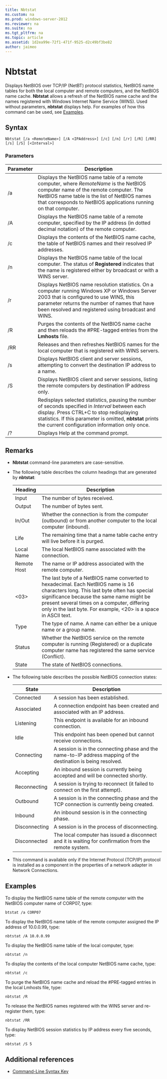 ```yaml
---
title: Nbtstat
ms.custom: na
ms.prod: windows-server-2012
ms.reviewer: na
ms.suite: na
ms.tgt_pltfrm: na
ms.topic: article
ms.assetid: 1d2ea99e-72f1-471f-9525-d2c49bf3be82
author: jaimeo
---
```

# Nbtstat
Displays NetBIOS over TCP\/IP \(NetBT\) protocol statistics, NetBIOS name tables for both the local computer and remote computers, and the NetBIOS name cache. **Nbtstat** allows a refresh of the NetBIOS name cache and the names registered with Windows Internet Name Service \(WINS\). Used without parameters, **nbtstat** displays help. For examples of how this command can be used, see [Examples](assetId:///c6d43992-8243-4f0a-8605-3152c8a8fe9a#BKMK_Examples).  
  
## Syntax  
  
```  
Nbtstat [/a <RemoteName>] [/A <IPAddress>] [/c] [/n] [/r] [/R] [/RR] [/s] [/S] [<Interval>]  
```  
  
### Parameters  
  
|Parameter|Description|  
|-------------|---------------|  
|\/a <RemoteName>|Displays the NetBIOS name table of a remote computer, where *RemoteName* is the NetBIOS computer name of the remote computer. The NetBIOS name table is the list of NetBIOS names that corresponds to NetBIOS applications running on that computer.|  
|\/A <IPAddress>|Displays the NetBIOS name table of a remote computer, specified by the IP address \(in dotted decimal notation\) of the remote computer.|  
|\/c|Displays the contents of the NetBIOS name cache, the table of NetBIOS names and their resolved IP addresses.|  
|\/n|Displays the NetBIOS name table of the local computer. The status of **Registered** indicates that the name is registered either by broadcast or with a WINS server.|  
|\/r|Displays NetBIOS name resolution statistics. On a computer running Windows XP or Windows Server 2003 that is configured to use WINS, this parameter returns the number of names that have been resolved and registered using broadcast and WINS.|  
|\/R|Purges the contents of the NetBIOS name cache and then reloads the \#PRE\-tagged entries from the **Lmhosts** file.|  
|\/RR|Releases and then refreshes NetBIOS names for the local computer that is registered with WINS servers.|  
|\/s|Displays NetBIOS client and server sessions, attempting to convert the destination IP address to a name.|  
|\/S|Displays NetBIOS client and server sessions, listing the remote computers by destination IP address only.|  
|<Interval>|Redisplays selected statistics, pausing the number of seconds specified in *Interval* between each display. Press CTRL\+C to stop redisplaying statistics. If this parameter is omitted, **nbtstat** prints the current configuration information only once.|  
|\/?|Displays Help at the command prompt.|  
  
## Remarks  
  
-   **Nbtstat** command\-line parameters are case\-sensitive.  
  
-   The following table describes the column headings that are generated by **nbtstat**:  
  
    |Heading|Description|  
    |-----------|---------------|  
    |Input|The number of bytes received.|  
    |Output|The number of bytes sent.|  
    |In\/Out|Whether the connection is from the computer \(outbound\) or from another computer to the local computer \(inbound\).|  
    |Life|The remaining time that a name table cache entry will live before it is purged.|  
    |Local Name|The local NetBIOS name associated with the connection.|  
    |Remote Host|The name or IP address associated with the remote computer.|  
    |<03>|The last byte of a NetBIOS name converted to hexadecimal. Each NetBIOS name is 16 characters long. This last byte often has special significance because the same name might be present several times on a computer, differing only in the last byte. For example, <20> is a space in ASCII text.|  
    |Type|The type of name. A name can either be a unique name or a group name.|  
    |Status|Whether the NetBIOS service on the remote computer is running \(Registered\) or a duplicate computer name has registered the same service \(Conflict\).|  
    |State|The state of NetBIOS connections.|  
  
-   The following table describes the possible NetBIOS connection states:  
  
    |State|Description|  
    |---------|---------------|  
    |Connected|A session has been established.|  
    |Associated|A connection endpoint has been created and associated with an IP address.|  
    |Listening|This endpoint is available for an inbound connection.|  
    |Idle|This endpoint has been opened but cannot receive connections.|  
    |Connecting|A session is in the connecting phase and the name\-to\-IP address mapping of the destination is being resolved.|  
    |Accepting|An inbound session is currently being accepted and will be connected shortly.|  
    |Reconnecting|A session is trying to reconnect \(it failed to connect on the first attempt\).|  
    |Outbound|A session is in the connecting phase and the TCP connection is currently being created.|  
    |Inbound|An inbound session is in the connecting phase.|  
    |Disconnecting|A session is in the process of disconnecting.|  
    |Disconnected|The local computer has issued a disconnect and it is waiting for confirmation from the remote system.|  
  
-   This command is available only if the Internet Protocol \(TCP\/IP\) protocol is installed as a component in the properties of a network adapter in Network Connections.  
  
## <a name="BKMK_Examples"></a>Examples  
To display the NetBIOS name table of the remote computer with the NetBIOS computer name of CORP07, type:  
  
```  
btstat /a CORP07  
```  
  
To display the NetBIOS name table of the remote computer assigned the IP address of 10.0.0.99, type:  
  
```  
nbtstat /A 10.0.0.99  
```  
  
To display the NetBIOS name table of the local computer, type:  
  
```  
nbtstat /n  
```  
  
To display the contents of the local computer NetBIOS name cache, type:  
  
```  
nbtstat /c  
```  
  
To purge the NetBIOS name cache and reload the \#PRE\-tagged entries in the local Lmhosts file, type:  
  
```  
nbtstat /R  
```  
  
To release the NetBIOS names registered with the WINS server and re\-register them, type:  
  
```  
nbtstat /RR  
```  
  
To display NetBIOS session statistics by IP address every five seconds, type:  
  
```  
nbtstat /S 5  
```  
  
## Additional references  
  
-   [Command-Line Syntax Key](Command-Line-Syntax-Key.md)  
  

